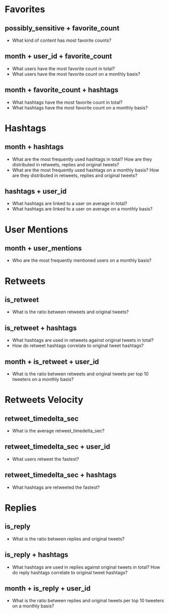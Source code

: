 # Favorites

## possibly_sensitive + favorite_count
  - What kind of content has most favorite counts?
## month + user_id + favorite_count
  - What users have the most favorite count in total?
  - What users have the most favorite count on a monthly basis?
## month + favorite_count + hashtags
  - What hashtags have the most favorite count in total?
  - What hashtags have the most favorite count on a monthly basis?


# Hashtags

## month + hashtags
  - What are the most frequently used hashtags in total? How are they distributed in retweets, replies and original tweets?
  - What are the most frequently used hashtags on a monthly basis? How are they distributed in retweets, replies and original tweets?
## hashtags + user_id
  - What hashtags are linked to a user on average in total?
  - What hashtags are linked to a user on average on a monthly basis?


# User Mentions
## month + user_mentions
  - Who are the most frequently mentioned users on a monthly basis?


# Retweets
## is_retweet
  - What is the ratio between retweets and original tweets?
## is_retweet + hashtags
  - What hashtags are used in retweets against original tweets in total? 
  - How do retweet hashtags correlate to original tweet hashtags?
## month + is_retweet + user_id
  - What is the ratio between retweets and original tweets per top 10 tweeters on a monthly basis?


# Retweets Velocity
## retweet_timedelta_sec
  - What is the average retweet_timedelta_sec?
## retweet_timedelta_sec + user_id
  - What users retweet the fastest?
## retweet_timedelta_sec + hashtags
  - What hashtags are retweeted the fastest?


# Replies
## is_reply
  - What is the ratio between replies and original tweets?
## is_reply + hashtags
  - What hashtags are used in replies against original tweets in total? How do reply hashtags correlate to original tweet hashtags?
## month + is_reply + user_id
  - What is the ratio between replies and original tweets per top 10 tweeters on a monthly basis?


